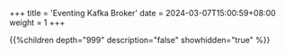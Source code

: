 +++
title = 'Eventing Kafka Broker'
date = 2024-03-07T15:00:59+08:00
weight = 1
+++

{{%children depth="999" description="false" showhidden="true" %}}